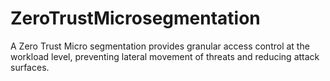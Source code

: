 # ZeroTrustMicrosegmentation
A Zero Trust Micro segmentation provides granular access control at the workload level, preventing lateral movement of threats and reducing attack surfaces.
